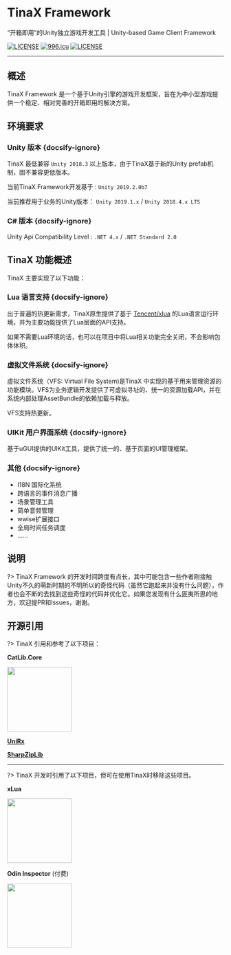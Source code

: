 # TinaX Framework
“开箱即用”的Unity独立游戏开发工具 | Unity-based Game Client Framework

[![LICENSE](https://img.shields.io/badge/license-NPL%20(The%20996%20Prohibited%20License)-blue.svg)](https://github.com/996icu/996.ICU/blob/master/LICENSE)
<a href="https://996.icu"><img src="https://img.shields.io/badge/link-996.icu-red.svg" alt="996.icu"></a>
[![LICENSE](https://camo.githubusercontent.com/3867ce531c10be1c59fae9642d8feca417d39b58/68747470733a2f2f696d672e736869656c64732e696f2f6769746875622f6c6963656e73652f636f6f6b6965592f596561726e696e672e737667)](https://github.com/yomunsam/TinaX/blob/master/LICENSE)

------

## 概述

TinaX Framework 是一个基于Unity引擎的游戏开发框架，旨在为中小型游戏提供一个稳定、相对完善的开箱即用的解决方案。

## 环境要求

### Unity 版本 {docsify-ignore}

TinaX 最低兼容 `Unity 2018.3` 以上版本，由于TinaX基于新的Unity prefab机制，固不兼容更低版本。

当前TinaX Framework开发基于 : `Unity 2019.2.0b7`

当前推荐用于业务的Unity版本： `Unity 2019.1.x` / `Unity 2018.4.x LTS`

### C# 版本 {docsify-ignore}

Unity Api Compatibility Level : `.NET 4.x` / `.NET Standard 2.0`


## TinaX 功能概述

TinaX 主要实现了以下功能：

### Lua 语言支持 {docsify-ignore}

出于普遍的热更新需求，TinaX原生提供了基于 [Tencent/xlua](https://github.com/Tencent/xLua) 的Lua语言运行环境，并为主要功能提供了Lua层面的API支持。

如果不需要Lua环境的话，也可以在项目中将Lua相关功能完全关闭，不会影响包体体积。

### 虚拟文件系统 {docsify-ignore}

虚拟文件系统（VFS: Virtual File System)是TinaX 中实现的基于用来管理资源的功能模块。VFS为业务逻辑开发提供了可虚拟寻址的、统一的资源加载API，并在系统内部处理AssetBundle的依赖加载与释放。

VFS支持热更新。

### UIKit 用户界面系统 {docsify-ignore}

基于uGUI提供的UIKit工具，提供了统一的、基于页面的UI管理框架。

### 其他 {docsify-ignore}

- I18N 国际化系统
- 跨语言的事件消息广播
- 场景管理工具
- 简单音频管理
- wwise扩展接口
- 全局时间任务调度
- ……


## 说明

?> TinaX Framework 的开发时间跨度有点长，其中可能包含一些作者刚接触Unity不久的萌新时期的不明所以的奇怪代码（虽然它跑起来并没有什么问题），作者也会不断的去找到这些奇怪的代码并优化它。如果您发现有什么匪夷所思的地方，欢迎提PR和Issues，谢谢。

## 开源引用

?> TinaX 引用和参考了以下项目：

**CatLib.Core**


<a href="https://github.com/CatLib/Core" target="_blank"><img src="https://camo.githubusercontent.com/d402b21f4ebb6532d5d20d94fbfbb3a5c26914fa/687474703a2f2f6361746c69622e696f2f696d67732f6c6f676f2d7478742e706e67" width = "150" /></a>

**[UniRx](https://github.com/neuecc/UniRx)**

**[SharpZipLib](https://github.com/icsharpcode/SharpZipLib)**

------

?> TinaX 开发时引用了以下项目，但可在使用TinaX时移除这些项目。

**xLua**

<a href="https://github.com/Tencent/xLua" target="_blank"><img src="https://github.com/Tencent/xLua/raw/master/Assets/XLua/Doc/xLua.png" width = "150" /></a>

**Odin Inspector** (付费)

<a href="https://odininspector.com/" target="_blank"><img src="https://odininspector.com/files/misc/logo.png" width = "150" /></a>
